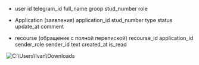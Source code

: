 - user
id
telegram_id
full_name
groop
stud_number
role

- Application (заявления)
application_id 
stud_number
type
status
update_at
comment

- recourse (обращение с полной перепиской)
recourse_id
application_id 
sender_role
sender_id
text
created_at
is_read

![C:\Users\Ivan\Downloads](img/Untitled.png)